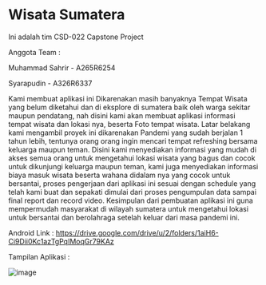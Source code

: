 # Wisata Sumatera
Ini adalah tim CSD-022 Capstone Project

Anggota Team :

Muhammad Sahrir - A265R6254

Syarapudin - A326R6337

Kami membuat aplikasi ini Dikarenakan masih banyaknya Tempat Wisata yang belum diketahui dan di eksplore di sumatera baik oleh warga sekitar maupun pendatang, nah disini kami akan membuat aplikasi informasi tempat wisata dan lokasi nya, beserta Foto tempat wisata. Latar belakang kami mengambil proyek ini dikarenakan Pandemi yang sudah berjalan 1 tahun lebih, tentunya orang orang ingin mencari tempat refreshing bersama keluarga maupun teman. Disini kami menyediakan informasi yang mudah di akses semua orang untuk mengetahui lokasi wisata yang bagus dan cocok untuk dikunjungi keluarga maupun teman, kami juga menyediakan informasi biaya masuk wisata beserta wahana didalam nya yang cocok untuk bersantai, proses pengerjaan dari aplikasi ini sesuai dengan schedule yang telah kami buat dan sepakati dimulai dari proses pengumpulan data sampai final report dan record video.
Kesimpulan dari pembuatan aplikasi ini guna mempermudah masyarakat di wilayah sumatera untuk mengetahui lokasi untuk bersantai dan berolahraga setelah keluar dari masa pandemi ini.

Android Link : https://drive.google.com/drive/u/2/folders/1aiH6-Ci9Dii0Kc1azTgPqIMoqGr79KAz

Tampilan Aplikasi :

![image](https://user-images.githubusercontent.com/89476954/147357091-7be30dc8-429c-460d-bc92-e0f193b094a7.png)

